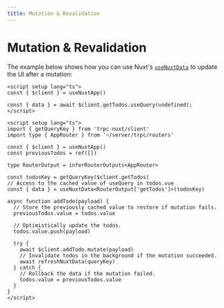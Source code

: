 ```yaml
---
title: Mutation & Revalidation
---
```


# Mutation & Revalidation

The example below shows how you can use Nuxt's [`useNuxtData`](https://nuxt.com/docs/api/composables/use-nuxt-data#optimistic-updates) to update the UI after a mutation:

```vue [pages/todos.vue]
<script setup lang="ts">
const { $client } = useNuxtApp()

const { data } = await $client.getTodos.useQuery(undefined);
</script>
```

```vue [components/NewTodo.vue]
<script setup lang="ts">
import { getQueryKey } from 'trpc-nuxt/client'
import type { AppRouter } from '~/server/trpc/routers'

const { $client } = useNuxtApp()
const previousTodos = ref([])

type RouterOutput = inferRouterOutputs<AppRouter>

const todosKey = getQueryKey($client.getTodos)
// Access to the cached value of useQuery in todos.vue
const { data } = useNuxtData<RouterOutput['getTodos']>(todosKey)

async function addTodo(payload) {
  // Store the previously cached value to restore if mutation fails.
  previousTodos.value = todos.value

  // Optimistically update the todos.
  todos.value.push(payload)

  try {
    await $client.addTodo.mutate(payload)
    // Invalidate todos in the background if the mutation succeeded.
    await refreshNuxtData(queryKey)
  } catch {
    // Rollback the data if the mutation failed.
    todos.value = previousTodos.value
  }
}
</script>
```
